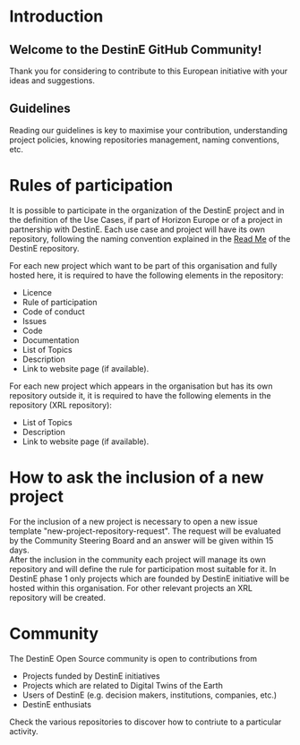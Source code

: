 # Introduction

## Welcome to the DestinE GitHub Community!

Thank you for considering to contribute to this European initiative with your ideas and suggestions.

## Guidelines

Reading our guidelines is key to maximise your contribution, understanding project policies, knowing repositories management, naming conventions, etc.

# Rules of participation

It is possible to participate in the organization of the DestinE project and in the definition of the Use Cases, if part of Horizon Europe or of a project in partnership with DestinE. 
Each use case and project will have its own repository, following the naming convention explained in the [Read Me](https://github.com/destination-earth/DestinE) of the DestinE repository.

For each new project which want to be part of this organisation and fully hosted here, it is required to have the following elements in the repository: 
* Licence
* Rule of participation
* Code of conduct
* Issues
* Code
* Documentation
* List of Topics
* Description
* Link to website page (if available).

For each new project which appears in the organisation but has its own repository outside it, it is required to have the following elements in the repository (XRL repository):

* List of Topics
* Description
* Link to website page (if available).

# How to ask the inclusion of a new project
For the inclusion of a new project is necessary to open a new issue template "new-project-repository-request".
The request will be evaluated by the Community Steering Board and an answer will be given within 15 days.  
After the inclusion in the community each project will manage its own repository and will define the rule for participation most suitable for it.
In DestinE phase 1 only projects which are founded by DestinE initiative will be hosted within this organisation. For other relevant projects an XRL repository will be created.

# Community
The DestinE Open Source community is open to contributions from 
 * Projects funded by DestinE initiatives 
 * Projects which are related to Digital Twins of the Earth
 * Users of DestinE (e.g. decision makers, institutions, companies, etc.)
 * DestinE enthusiats

Check the various repositories to discover how to contriute to a particular activity.
